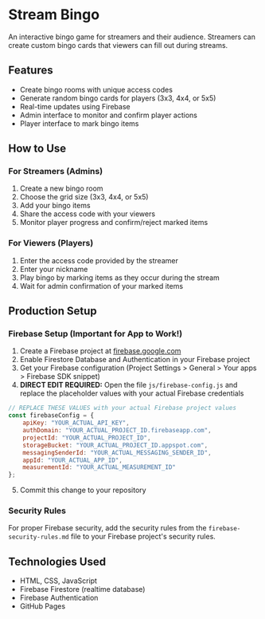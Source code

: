 # Stream Bingo

An interactive bingo game for streamers and their audience. Streamers can create custom bingo cards that viewers can fill out during streams.

## Features

- Create bingo rooms with unique access codes
- Generate random bingo cards for players (3x3, 4x4, or 5x5)
- Real-time updates using Firebase
- Admin interface to monitor and confirm player actions
- Player interface to mark bingo items

## How to Use

### For Streamers (Admins)

1. Create a new bingo room
2. Choose the grid size (3x3, 4x4, or 5x5)
3. Add your bingo items
4. Share the access code with your viewers
5. Monitor player progress and confirm/reject marked items

### For Viewers (Players)

1. Enter the access code provided by the streamer
2. Enter your nickname
3. Play bingo by marking items as they occur during the stream
4. Wait for admin confirmation of your marked items

## Production Setup

### Firebase Setup (Important for App to Work!)

1. Create a Firebase project at [firebase.google.com](https://firebase.google.com)
2. Enable Firestore Database and Authentication in your Firebase project
3. Get your Firebase configuration (Project Settings > General > Your apps > Firebase SDK snippet)
4. **DIRECT EDIT REQUIRED:** Open the file `js/firebase-config.js` and replace the placeholder values with your actual Firebase credentials

```javascript
// REPLACE THESE VALUES with your actual Firebase project values
const firebaseConfig = {
    apiKey: "YOUR_ACTUAL_API_KEY",
    authDomain: "YOUR_ACTUAL_PROJECT_ID.firebaseapp.com",
    projectId: "YOUR_ACTUAL_PROJECT_ID",
    storageBucket: "YOUR_ACTUAL_PROJECT_ID.appspot.com",
    messagingSenderId: "YOUR_ACTUAL_MESSAGING_SENDER_ID",
    appId: "YOUR_ACTUAL_APP_ID",
    measurementId: "YOUR_ACTUAL_MEASUREMENT_ID"
};
```

5. Commit this change to your repository

### Security Rules

For proper Firebase security, add the security rules from the `firebase-security-rules.md` file to your Firebase project's security rules.

## Technologies Used

- HTML, CSS, JavaScript
- Firebase Firestore (realtime database)
- Firebase Authentication
- GitHub Pages
